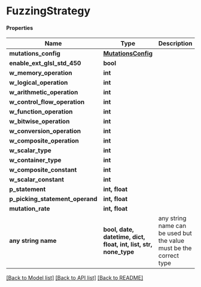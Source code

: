 # FuzzingStrategy

#### Properties
Name | Type | Description | Notes
------------ | ------------- | ------------- | -------------
**mutations_config** | [**MutationsConfig**](MutationsConfig.md) |  | 
**enable_ext_glsl_std_450** | **bool** |  | 
**w_memory_operation** | **int** |  | 
**w_logical_operation** | **int** |  | 
**w_arithmetic_operation** | **int** |  | 
**w_control_flow_operation** | **int** |  | 
**w_function_operation** | **int** |  | 
**w_bitwise_operation** | **int** |  | 
**w_conversion_operation** | **int** |  | 
**w_composite_operation** | **int** |  | 
**w_scalar_type** | **int** |  | 
**w_container_type** | **int** |  | 
**w_composite_constant** | **int** |  | 
**w_scalar_constant** | **int** |  | 
**p_statement** | **int, float** |  | 
**p_picking_statement_operand** | **int, float** |  | 
**mutation_rate** | **int, float** |  | 
**any string name** | **bool, date, datetime, dict, float, int, list, str, none_type** | any string name can be used but the value must be the correct type | [optional]

[[Back to Model list]](../README.md#documentation-for-models) [[Back to API list]](../README.md#documentation-for-api-endpoints) [[Back to README]](../README.md)

